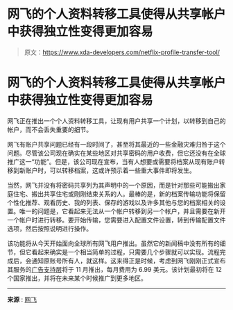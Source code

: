 # 网飞的个人资料转移工具使得从共享帐户中获得独立性变得更加容易

> 原文：<https://www.xda-developers.com/netflix-profile-transfer-tool/>

# 网飞的个人资料转移工具使得从共享帐户中获得独立性变得更加容易

网飞正在推出一个个人资料转移工具，让现有用户共享一个计划，以转移到自己的帐户，而不会丢失重要的细节。

网飞有账户共享问题已经有一段时间了，甚至将其最近的一些金融灾难归咎于这个问题。尽管该公司现在确实在某些地区对共享密码的用户收费，但它还没有在全球推广这一“功能”。但是，该公司现在宣布，当有人想要或需要将档案从现有账户转移到新账户时，可以转移档案，这或许预示着一些重大事件即将发生。

当然，网飞并没有将密码共享列为其声明中的一个原因，而是针对那些可能搬出家庭住宅、搬出共享住宅或刚刚结束关系的人。最棒的是，新的档案传输功能将保留个性化推荐、观看历史、我的列表、保存的游戏以及许多其他与您的档案相关的设置。唯一的问题是，它看起来无法从一个帐户转移到另一个帐户，并且需要在新开一个帐户时进行转移。要开始传输，您需要进入配置文件设置，转到传输配置文件选项，然后按照说明进行操作。

该功能将从今天开始面向全球所有网飞用户推出。虽然它的新闻稿中没有所有的细节，但它看起来确实是一个相当简单的过程，只需要几个步骤就可以实现。流程完成后，会通知原账号所有人，就这样。这来得正是时候，考虑到网飞刚刚正式宣布其服务的[广告支持层](https://www.xda-developers.com/netflix-ad-supported-next-month/)将于 11 月推出，每月费用为 6.99 美元。该计划最初将在 12 个国家推出，并将在未来某个时候推广到更多地区。

* * *

**来源** : [网飞](https://about.netflix.com/en/news/profile-transfer-keeps-netflix-experience-constant)